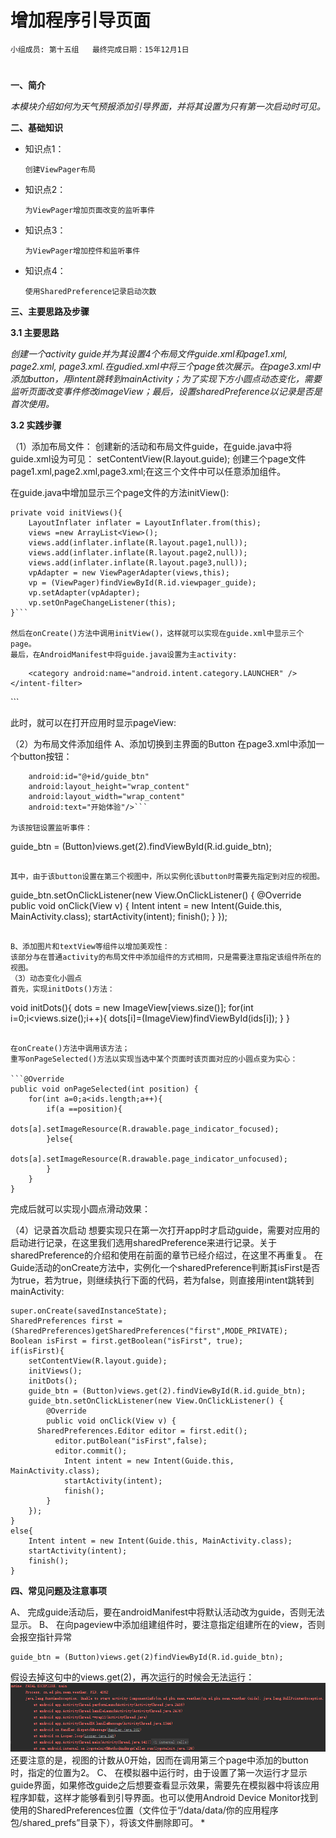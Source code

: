 # 增加程序引导页面


    小组成员: 第十五组   最终完成日期：15年12月1日
# 

**一、简介**

*本模块介绍如何为天气预报添加引导界面，并将其设置为只有第一次启动时可见。*

**二、基础知识**


   
* 知识点1：

      创建ViewPager布局

* 知识点2：

      为ViewPager增加页面改变的监听事件


* 知识点3：

      为ViewPager增加控件和监听事件
* 知识点4：

      使用SharedPreference记录启动次数


   

**三、主要思路及步骤**

**3.1 主要思路**

*创建一个activity guide并为其设置4个布局文件guide.xml和page1.xml, page2.xml, page3.xml.在gudied.xml中将三个page依次展示。在page3.xml中添加button，用intent跳转到mainActivity；为了实现下方小圆点动态变化，需要监听页面改变事件修改imageView；最后，设置sharedPreference以记录是否是首次使用。*

**3.2 实践步骤**

（1）添加布局文件：
创建新的活动和布局文件guide，在guide.java中将guide.xml设为可见：
setContentView(R.layout.guide);
创建三个page文件page1.xml,page2.xml,page3.xml;在这三个文件中可以任意添加组件。

在guide.java中增加显示三个page文件的方法initView():

```
private void initViews(){
    LayoutInflater inflater = LayoutInflater.from(this);
    views =new ArrayList<View>();
    views.add(inflater.inflate(R.layout.page1,null));
    views.add(inflater.inflate(R.layout.page2,null));
    views.add(inflater.inflate(R.layout.page3,null));
    vpAdapter = new ViewPagerAdapter(views,this);
    vp = (ViewPager)findViewById(R.id.viewpager_guide);
    vp.setAdapter(vpAdapter);
    vp.setOnPageChangeListener(this);
}```

然后在onCreate()方法中调用initView()，这样就可以实现在guide.xml中显示三个page。
最后，在AndroidManifest中将guide.java设置为主activity:

```
<activity android:name=".Guide">
    <intent-filter>
        <action android:name="android.intent.action.MAIN" />

        <category android:name="android.intent.category.LAUNCHER" />
    </intent-filter>
</activity>
```

此时，就可以在打开应用时显示pageView:
 
（2）为布局文件添加组件
A、添加切换到主界面的Button
在page3.xml中添加一个button按钮：

```<Button
    android:id="@+id/guide_btn"
    android:layout_height="wrap_content"
    android:layout_width="wrap_content"
    android:text="开始体验"/>```

为该按钮设置监听事件：

```
guide_btn = (Button)views.get(2).findViewById(R.id.guide_btn);
```

其中，由于该button设置在第三个视图中，所以实例化该button时需要先指定到对应的视图。

```
guide_btn.setOnClickListener(new View.OnClickListener() {
    @Override
    public void onClick(View v) {
        Intent intent = new Intent(Guide.this, MainActivity.class);
        startActivity(intent);
        finish();
    }
});
```

B、添加图片和textView等组件以增加美观性：
该部分与在普通activity的布局文件中添加组件的方式相同，只是需要注意指定该组件所在的视图。
（3）动态变化小圆点
首先，实现initDots()方法：

```
void initDots(){
    dots = new ImageView[views.size()];
    for(int i=0;i<views.size();i++){
        dots[i]=(ImageView)findViewById(ids[i]);
    }
}
```

在onCreate()方法中调用该方法；
重写onPageSelected()方法以实现当选中某个页面时该页面对应的小圆点变为实心：

```@Override
public void onPageSelected(int position) {
    for(int a=0;a<ids.length;a++){
        if(a ==position){
            dots[a].setImageResource(R.drawable.page_indicator_focused);
        }else{
            dots[a].setImageResource(R.drawable.page_indicator_unfocused);
        }
    }
}
```

完成后就可以实现小圆点滑动效果：
 
（4）记录首次启动
想要实现只在第一次打开app时才启动guide，需要对应用的启动进行记录，在这里我们选用sharedPreference来进行记录。关于sharedPreference的介绍和使用在前面的章节已经介绍过，在这里不再重复。
在Guide活动的onCreate方法中，实例化一个sharedPreference判断其isFirst是否为true，若为true，则继续执行下面的代码，若为false，则直接用intent跳转到mainActivity:

```
super.onCreate(savedInstanceState);
SharedPreferences first = (SharedPreferences)getSharedPreferences("first",MODE_PRIVATE);
Boolean isFirst = first.getBoolean("isFirst", true);
if(isFirst){
    setContentView(R.layout.guide);
    initViews();
    initDots();
    guide_btn = (Button)views.get(2).findViewById(R.id.guide_btn);
    guide_btn.setOnClickListener(new View.OnClickListener() {
        @Override
        public void onClick(View v) {
	  SharedPreferences.Editor editor = first.edit();
    	  editor.putBolean("isFirst",false);
    	  editor.commit();
            Intent intent = new Intent(Guide.this, MainActivity.class);
            startActivity(intent);
            finish();
        }
    });
}
else{
    Intent intent = new Intent(Guide.this, MainActivity.class);
    startActivity(intent);
    finish();
}
```



**四、常见问题及注意事项**

A、	完成guide活动后，要在androidManifest中将默认活动改为guide，否则无法显示。
B、	在向pageview中添加组建组件时，要注意指定组建所在的view，否则会报空指针异常

```
guide_btn = (Button)views.get(2)findViewById(R.id.guide_btn);
```

假设去掉这句中的views.get(2)，再次运行的时候会无法运行：
![](123.png) 
还要注意的是，视图的计数从0开始，因而在调用第三个page中添加的button时，指定的位置为2。
C、	在模拟器中运行时，由于设置了第一次运行才显示guide界面，如果修改guide之后想要查看显示效果，需要先在模拟器中将该应用程序卸载，这样才能够看到引导界面。也可以使用Android Device Monitor找到使用的SharedPreferences位置（文件位于“/data/data/你的应用程序包/shared_prefs”目录下），将该文件删除即可。
*
